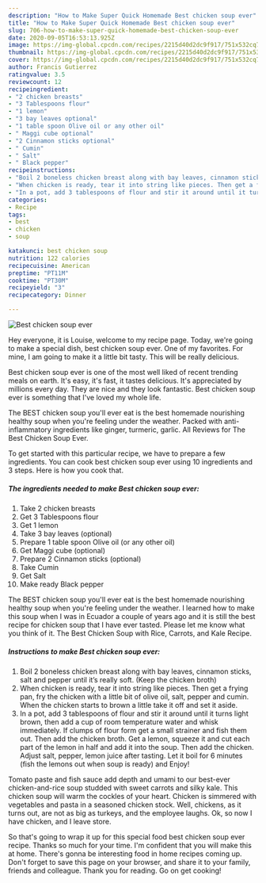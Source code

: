 ```yaml
---
description: "How to Make Super Quick Homemade Best chicken soup ever"
title: "How to Make Super Quick Homemade Best chicken soup ever"
slug: 706-how-to-make-super-quick-homemade-best-chicken-soup-ever
date: 2020-09-05T16:53:13.925Z
image: https://img-global.cpcdn.com/recipes/2215d40d2dc9f917/751x532cq70/best-chicken-soup-ever-recipe-main-photo.jpg
thumbnail: https://img-global.cpcdn.com/recipes/2215d40d2dc9f917/751x532cq70/best-chicken-soup-ever-recipe-main-photo.jpg
cover: https://img-global.cpcdn.com/recipes/2215d40d2dc9f917/751x532cq70/best-chicken-soup-ever-recipe-main-photo.jpg
author: Francis Gutierrez
ratingvalue: 3.5
reviewcount: 12
recipeingredient:
- "2 chicken breasts"
- "3 Tablespoons flour"
- "1 lemon"
- "3 bay leaves optional"
- "1 table spoon Olive oil or any other oil"
- " Maggi cube optional"
- "2 Cinnamon sticks optional"
- " Cumin"
- " Salt"
- " Black pepper"
recipeinstructions:
- "Boil 2 boneless chicken breast along with bay leaves, cinnamon sticks, salt and pepper until it’s really soft. (Keep the chicken broth)"
- "When chicken is ready, tear it into string like pieces. Then get a frying pan, fry the chicken with a little bit of olive oil, salt, pepper and cumin. When the chicken starts to brown a little take it off and set it aside."
- "In a pot, add 3 tablespoons of flour and stir it around until it turns light brown, then add a cup of room temperature water and whisk immediately. If clumps of flour form get a small strainer and fish them out. Then add the chicken broth. Get a lemon, squeeze it and cut each part of the lemon in half and add it into the soup. Then add the chicken. Adjust salt, pepper, lemon juice after tasting. Let it boil for 6 minutes (fish the lemons out when soup is ready) and Enjoy!"
categories:
- Recipe
tags:
- best
- chicken
- soup

katakunci: best chicken soup 
nutrition: 122 calories
recipecuisine: American
preptime: "PT11M"
cooktime: "PT30M"
recipeyield: "3"
recipecategory: Dinner

---
```



![Best chicken soup ever](https://img-global.cpcdn.com/recipes/2215d40d2dc9f917/751x532cq70/best-chicken-soup-ever-recipe-main-photo.jpg)

Hey everyone, it is Louise, welcome to my recipe page. Today, we're going to make a special dish, best chicken soup ever. One of my favorites. For mine, I am going to make it a little bit tasty. This will be really delicious.

Best chicken soup ever is one of the most well liked of recent trending meals on earth. It's easy, it's fast, it tastes delicious. It's appreciated by millions every day. They are nice and they look fantastic. Best chicken soup ever is something that I've loved my whole life.

The BEST chicken soup you&#39;ll ever eat is the best homemade nourishing healthy soup when you&#39;re feeling under the weather. Packed with anti-inflammatory ingredients like ginger, turmeric, garlic. All Reviews for The Best Chicken Soup Ever.


To get started with this particular recipe, we have to prepare a few ingredients. You can cook best chicken soup ever using 10 ingredients and 3 steps. Here is how you cook that.

<!--inarticleads1-->

##### The ingredients needed to make Best chicken soup ever:

1. Take 2 chicken breasts
1. Get 3 Tablespoons flour
1. Get 1 lemon
1. Take 3 bay leaves (optional)
1. Prepare 1 table spoon Olive oil (or any other oil)
1. Get  Maggi cube (optional)
1. Prepare 2 Cinnamon sticks (optional)
1. Take  Cumin
1. Get  Salt
1. Make ready  Black pepper


The BEST chicken soup you&#39;ll ever eat is the best homemade nourishing healthy soup when you&#39;re feeling under the weather. I learned how to make this soup when I was in Ecuador a couple of years ago and it is still the best recipe for chicken soup that I have ever tasted. Please let me know what you think of it. The Best Chicken Soup with Rice, Carrots, and Kale Recipe. 

<!--inarticleads2-->

##### Instructions to make Best chicken soup ever:

1. Boil 2 boneless chicken breast along with bay leaves, cinnamon sticks, salt and pepper until it’s really soft. (Keep the chicken broth)
1. When chicken is ready, tear it into string like pieces. Then get a frying pan, fry the chicken with a little bit of olive oil, salt, pepper and cumin. When the chicken starts to brown a little take it off and set it aside.
1. In a pot, add 3 tablespoons of flour and stir it around until it turns light brown, then add a cup of room temperature water and whisk immediately. If clumps of flour form get a small strainer and fish them out. Then add the chicken broth. Get a lemon, squeeze it and cut each part of the lemon in half and add it into the soup. Then add the chicken. Adjust salt, pepper, lemon juice after tasting. Let it boil for 6 minutes (fish the lemons out when soup is ready) and Enjoy!


Tomato paste and fish sauce add depth and umami to our best-ever chicken-and-rice soup studded with sweet carrots and silky kale. This chicken soup will warm the cockles of your heart. Chicken is simmered with vegetables and pasta in a seasoned chicken stock. Well, chickens, as it turns out, are not as big as turkeys, and the employee laughs. Ok, so now I have chicken, and I leave store. 

So that's going to wrap it up for this special food best chicken soup ever recipe. Thanks so much for your time. I'm confident that you will make this at home. There's gonna be interesting food in home recipes coming up. Don't forget to save this page on your browser, and share it to your family, friends and colleague. Thank you for reading. Go on get cooking!
